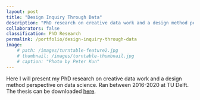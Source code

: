 ```yaml
---
layout: post
title: "Design Inquiry Through Data"
description: "PhD research on creative data work and a design method perspective on data science."
collaborators: false
classification: PhD Research
permalink: /portfolio/design-inquiry-through-data
image:
    # path: /images/turntable-feature2.jpg
    # thumbnail: /images/turntable-thumbnail.jpg
    # caption: "Photo by Peter Kun"
---
```


Here I will present my PhD research on creative data work and a design method perspective on data science. Ran between 2016-2020 at TU Delft. The thesis can be downloaded [here](https://doi.org/10.4233/uuid:7e914dd9-2b53-4b2c-9061-86087dbb93b9).